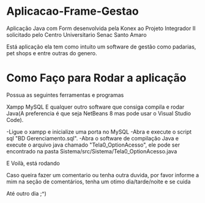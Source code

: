 # Aplicacao-Frame-Gestao

Aplicação Java com Form desenvolvida pela Konex ao Projeto Integrador II solicitado pelo Centro Universitario Senac Santo Amaro

Está aplicação ela tem como intuito um software de gestão como padarias, pet shops e entre outras do genero.

# Como Faço para Rodar a aplicação

Possua as seguintes ferramentas e programas

Xampp
MySQL
E qualquer outro software que consiga compila e rodar Java(A preferencia é que seja NetBeans 8 mas pode usar o Visual Studio Code).

-Ligue o xampp e inicialize uma porta no MySQL
-Abra e execute o script sql "BD Gerenciamento.sql".
-Abra o software de compilação Java e execute o arquivo java chamado "Tela0_OptionAcesso", ele pode ser encontrado na pasta Sistema/src/Sistema/Tela0_OptionAcesso.java

E Voilà, está rodando

Caso queira fazer um comentario ou tenha outra duvida, por favor informe a mim na seção de comentários, tenha um otimo dia/tarde/noite e se cuida

Até outro dia ;^)